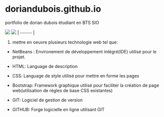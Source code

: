 # doriandubois.github.io
portfolio de dorian dubois étudiant en BTS SIO

![](https://github.com/Xziknight/doriandubois.github.io/blob/main/net%20beans%20image%20(Personnalis%C3%A9).jfif) ![](https://github.com/Xziknight/doriandubois.github.io/blob/main/HTML5_icon-icons.com_67090%20(Personnalis%C3%A9).png)![]()
| ------ | 

1) mettre en oeuvre plusieurs technologie web tel que:

- NetBeans : Environement de développement intégré(IDE) utilisé pour le projet.

- HTML: Language de description

- CSS: Language de style utilisé pour mettre en forme les pages

- Bootstrap: Framework graphique utilisé pour faciliter la création de page web(utilisation de règles de base CSS existantes)

- GIT: Logiciel de gestion de version 

- GITHUB: Forge logicielle en ligne utilisant GIT
